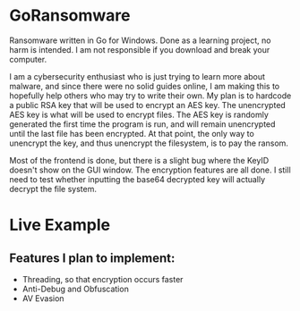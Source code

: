 # GoRansomware
Ransomware written in Go for Windows. Done as a learning project, no harm is intended. I am not responsible if you download and break your computer.

I am a cybersecurity enthusiast who is just trying to learn more about malware, and since there were no solid guides online, I am making this to hopefully help others who may try to write their own. My plan is to hardcode a public RSA key that will be used to encrypt an AES key. The unencrypted AES key is what will be used to encrypt files. The AES key is randomly generated the first time the program is run, and will remain unencrypted until the last file has been encrypted. At that point, the only way to unencrypt the key, and thus unencrypt the filesystem, is to pay the ransom.

Most of the frontend is done, but there is a slight bug where the KeyID doesn't show on the GUI window. The encryption features are all done. I still need to test whether inputting the base64 decrypted key will actually decrypt the file system.

# Live Example
[](GoRansomwareExample.gif)

## Features I plan to implement:
- Threading, so that encryption occurs faster
- Anti-Debug and Obfuscation
- AV Evasion
